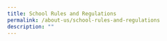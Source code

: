 ```yaml
---
title: School Rules and Regulations
permalink: /about-us/school-rules-and-regulations
description: ""
---
```

